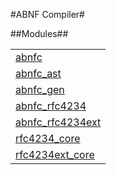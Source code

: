 

#ABNF Compiler#


##Modules##


<table width="100%" border="0" summary="list of modules">
<tr><td><a href="abnfc.md" class="module">abnfc</a></td></tr>
<tr><td><a href="abnfc_ast.md" class="module">abnfc_ast</a></td></tr>
<tr><td><a href="abnfc_gen.md" class="module">abnfc_gen</a></td></tr>
<tr><td><a href="abnfc_rfc4234.md" class="module">abnfc_rfc4234</a></td></tr>
<tr><td><a href="abnfc_rfc4234ext.md" class="module">abnfc_rfc4234ext</a></td></tr>
<tr><td><a href="rfc4234_core.md" class="module">rfc4234_core</a></td></tr>
<tr><td><a href="rfc4234ext_core.md" class="module">rfc4234ext_core</a></td></tr></table>

